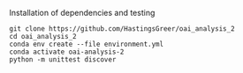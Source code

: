 Installation of dependencies and testing

```
git clone https://github.com/HastingsGreer/oai_analysis_2
cd oai_analysis_2
conda env create --file environment.yml
conda activate oai-analysis-2
python -m unittest discover
```
